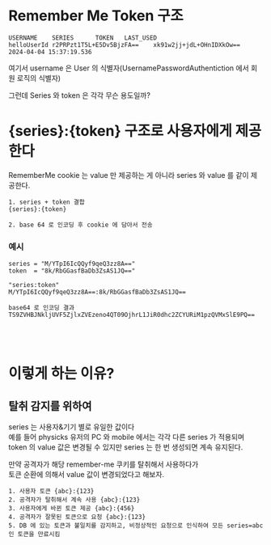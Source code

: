 # Remember Me Token 구조 

```
USERNAME  	SERIES  	TOKEN  	LAST_USED  
helloUserId	r2PRPzt1T5L+E5Dv5BjzFA==	xk91w2jj+jdL+OHnIDXkOw==	2024-04-04 15:37:19.536
```

여기서 username 은 User 의 식별자(UsernamePasswordAuthentiction 에서 회원 로직의 식별자)  
  
그런데 Series 와 token 은 각각 무슨 용도일까?  
  
# {series}:{token} 구조로 사용자에게 제공한다  

RememberMe cookie 는 value 만 제공하는 게 아니라 series 와 value 를 같이 제공한다.  

```
1. series + token 결합  
{series}:{token}
```
```
2. base 64 로 인코딩 후 cookie 에 담아서 전송
```

### 예시

```
series = "M/YTpI6IcQQyf9qeQ3zz8A=="
token  = "8k/RbGGasfBaDb3ZsAS1JQ=="
```

```
"series:token"
M/YTpI6IcQQyf9qeQ3zz8A==:8k/RbGGasfBaDb3ZsAS1JQ==
```

```
base64 로 인코딩 결과  
TS9ZVHBJNkljUVF5ZjlxZVEzeno4QT09OjhrL1JiR0dhc2ZCYURiM1pzQVMxSlE9PQ==
```

<br><br> 

# 이렇게 하는 이유?  

## 탈취 감지를 위하여  

series 는 사용자&기기 별로 유일한 값이다  
예를 들어 physicks 유저의 PC 와 mobile 에서는 각각 다른 series 가 적용되며  
token 의 value 값은 변경될 수 있지만 series 는 한 번 생성되면 계속 유지된다.  
  
만약 공격자가 해당 remember-me 쿠키를 탈취해서 사용하다가  
토큰 순환에 의해서 value 값이 변경되었다고 해보자.  
  
```
1. 사용자 토큰 {abc}:{123}
2. 공격자가 탈취해서 계속 사용 {abc}:{123}
3. 사용자에게 바뀐 토큰 제공 {abc}:{456}
4. 공격자가 잘못된 토큰으로 요청 {abc}:{123}
5. DB 에 있는 토큰과 불일치를 감지하고, 비정상적인 요청으로 인식하여 모든 series=abc 인 토큰을 만료시킴  
```


  

